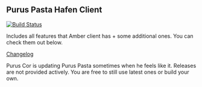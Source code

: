 ## Purus Pasta Hafen Client

[![Build Status](https://travis-ci.org/puruscor/Purus-Pasta.svg?branch=master)](https://travis-ci.org/puruscor/Purus-Pasta)

Includes all features that Amber client has + some additional ones. You can check them out below.

[Changelog](https://github.com/puruscor/Purus-Pasta/blob/master/CHANGELOG.md)


Purus Cor is updating Purus Pasta sometimes when he feels like it. Releases are not provided actively. You are free to still use latest ones or build your own.